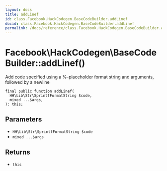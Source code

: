 ```yaml
---
layout: docs
title: addLinef
id: class.Facebook.HackCodegen.BaseCodeBuilder.addLinef
docid: class.Facebook.HackCodegen.BaseCodeBuilder.addLinef
permalink: /docs/reference/class.Facebook.HackCodegen.BaseCodeBuilder.addLinef/
---
```

# Facebook\\HackCodegen\\BaseCodeBuilder::addLinef()




Add code specified using a %-placeholder format string and arguments,
followed by a newline




``` Hack
final public function addLinef(
  HH\Lib\Str\SprintfFormatString $code,
  mixed ...$args,
): this;
```




## Parameters




+ ` HH\Lib\Str\SprintfFormatString $code `
+ ` mixed ...$args `




## Returns




* ` this `